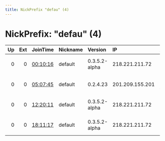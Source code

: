 ```yaml
---
title: NickPrefix "defau" (4)
---
```


# NickPrefix: "defau" (4)

|   Up |   Ext | JoinTime                                                                                            | Nickname   | Version       | IP              | AS                               | CC   |   ORp |   Dirp | OS      | Contact   |   eFamMembers |
|-----:|------:|:----------------------------------------------------------------------------------------------------|:-----------|:--------------|:----------------|:---------------------------------|:-----|------:|-------:|:--------|:----------|--------------:|
|    0 |     0 | [00:10:16](https://metrics.torproject.org/rs.html#details/C7960763EBA654DD41759A3C76B458696FC6EA89) | default    | 0.3.5.2-alpha | 218.221.211.72  | So-net Entertainment Corporation | jp   | 42958 |      0 | Windows | None      |             1 |
|    0 |     0 | [05:07:45](https://metrics.torproject.org/rs.html#details/39B57612037BA4CAF571D24A332B8ACD2B394411) | default    | 0.2.4.23      | 201.209.155.201 | CANTV Servicios, Venezuela       | ve   |   443 |   9030 | Windows | None      |             1 |
|    0 |     0 | [12:20:11](https://metrics.torproject.org/rs.html#details/FBF6943ADEFCD028F6A3A8B6655933114F9D0A85) | default    | 0.3.5.2-alpha | 218.221.211.72  | So-net Entertainment Corporation | jp   | 42958 |      0 | Windows | None      |             1 |
|    0 |     0 | [18:11:17](https://metrics.torproject.org/rs.html#details/09C2290CC6490CEB721A57AC92919DE863FCD4B7) | default    | 0.3.5.2-alpha | 218.221.211.72  | So-net Entertainment Corporation | jp   | 42958 |      0 | Windows | None      |             1 |
